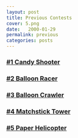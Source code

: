 ```yaml
---
layout: post
title: Previous Contests
cover: 5.png
date:   2000-01-29
permalink: previous
categories: posts
---
```


### [#1 Candy Shooter](http://www.engigames.com/contest1)

### [#2 Balloon Racer](http://www.engigames.com/contest2)

### [#3 Balloon Crawler](http://www.engigames.com/contest3)

### [#4 Matchstick Tower](http://www.engigames.com/contest4)

### [#5 Paper Helicopter](http://www.engigames.com/contest5)

